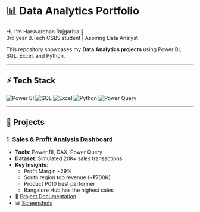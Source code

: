 # 📊 Data Analytics Portfolio

Hi, I'm Harsvardhan Rajgarhia 👋  
3rd year B.Tech CSBS student | Aspiring Data Analyst  

This repository showcases my **Data Analytics projects** using Power BI, SQL, Excel, and Python.  

---

## ⚡ Tech Stack  

![Power BI](https://img.shields.io/badge/Tool-Power%20BI-F2C811) 
![SQL](https://img.shields.io/badge/Database-SQL-316192) 
![Excel](https://img.shields.io/badge/Tool-Excel-217346) 
![Python](https://img.shields.io/badge/Language-Python-3776AB) 
![Power Query](https://img.shields.io/badge/ETL-Power%20Query-742774)  



---

## 🔹 Projects

### 1. [Sales & Profit Analysis Dashboard](./Sales-Dashboard/README.md)
- **Tools**: Power BI, DAX, Power Query  
- **Dataset**: Simulated 20K+ sales transactions  
- **Key Insights**:  
  - Profit Margin ~29%  
  - South region top revenue (~₹700K)  
  - Product P010 best performer
  - Bangalore Hub has the highest sales
- 📄 [Project Documentation](./Sales-Dashboard/Sales-Dashboard-Project-Documentation.pdf)  
- 📊 [Screenshots](./Sales-Dashboard/Screenshots/)  

